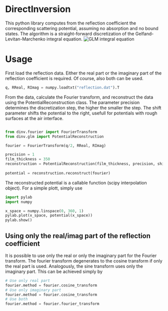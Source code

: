 # DirectInversion
This python library computes from the reflection coefficient the 
corresponding scattering potential, assuming no absorption and no 
bound states. The algorithm is a straight-forward discretization of the
Gelfand-Levitan-Marchenko integral equation.
 ![GLM integral equation](https://quicklatex.com/cache3/00/ql_0153fa716f34233471dfab251d0b0400_l3.png)

# Usage
First load the reflection data. Either the real part or the imaginary
part of the reflection coefficient is required. Of course, also both can
be used.

```python
q, RReal, RImag = numpy.loadtxt("reflection.dat").T
``` 

From the data, calculate the Fourier transform, and reconstruct the data
using the PotentialReconstruction class. The parameter precision 
determines the discretization step, the higher the smaller the step. 
The shift parameter shifts the potential to the right, usefull for 
potentials with rough surfaces at the air interface. 

```python

from dinv.fourier import FourierTransform
from dinv.glm import PotentialReconstruction

fourier = FourierTransform(q/2, RReal, RImag)

precision = 1
film_thickness = 350
reconstruction = PotentialReconstruction(film_thickness, precision, shift=20)
 
potential = reconstruction.reconstruct(fourier)
``` 

The reconstructed potential is a callable function (scipy interpolation 
object). For a simple plott, simply use

```python
import pylab
import numpy

x_space = numpy.linspace(0, 360, 1)
pylab.plot(x_space, potential(x_space))
pylab.show()
```

## Using only the real/imag part of the reflection coefficient
It is possible to use only the real or only the imaginary part for the 
Fourier transform. The fourier transform degenerates to the cosine 
transform if only the real part is used. Analogously, the sine transform
uses only the imaginary part. This can be achieved simply by
 
```python
# Use only real part
fourier.method = fourier.cosine_transform
# Use only imaginary part
fourier.method = fourier.cosine_transform
# Use both
fourier.method = fourier.fourier_transform
```
